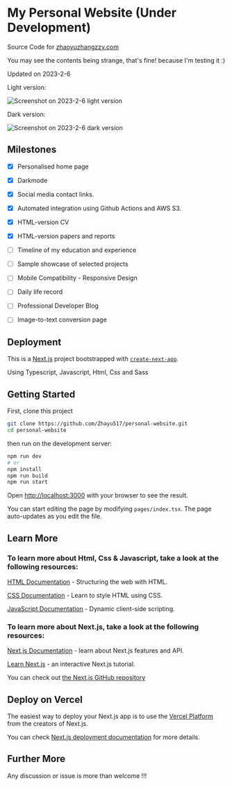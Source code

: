 # My Personal Website (Under Development)

Source Code for [zhaoyuzhangzzy.com](https://zhaoyuzhangzzy.com)

You may see the contents being strange, that's fine! because I'm testing it :)

Updated on 2023-2-6

Light version:

![Screenshot on 2023-2-6 light version](https://github.com/Zhayu517/personal-website/blob/main/public/images/screenshot_230206_light.png)

Dark version:

![Screenshot on 2023-2-6 dark version](https://github.com/Zhayu517/personal-website/blob/main/public/images/screenshot_230206_dark.png)

## Milestones

- [x] Personalised home page
- [x] Darkmode
- [x] Social media contact links.
- [x] Automated integration using Github Actions and AWS S3.
- [x] HTML-version CV
- [x] HTML-version papers and reports
- [ ] Timeline of my education and experience
- [ ] Sample showcase of selected projects
- [ ] Mobile Compatibility - Responsive Design 
- [ ] Daily life record
- [ ] Professional Developer Blog
- [ ] Image-to-text conversion page



## Deployment

This is a [Next.js](https://nextjs.org/) project bootstrapped with [`create-next-app`](https://github.com/vercel/next.js/tree/canary/packages/create-next-app).

Using Typescript, Javascript, Html, Css and Sass

## Getting Started

First, clone this project

```bash
git clone https://github.com/Zhayu517/personal-website.git
cd personal-website
```

then run on the development server:

```bash
npm run dev
# or
npm install
npm run build
npm run start
```

Open [http://localhost:3000](http://localhost:3000) with your browser to see the result.

You can start editing the page by modifying `pages/index.tsx`. The page auto-updates as you edit the file.

## Learn More

### To learn more about Html, Css & Javascript, take a look at the following resources:

  [HTML Documentation](https://developer.mozilla.org/en-US/docs/Learn/HTML) - Structuring the web with HTML.

  [CSS Documentation](https://developer.mozilla.org/en-US/docs/Learn/CSS) - Learn to style HTML using CSS.

  [JavaScript Documentation](https://developer.mozilla.org/en-US/docs/Learn/JavaScript) - Dynamic client-side scripting.

### To learn more about Next.js, take a look at the following resources:

  [Next.js Documentation](https://nextjs.org/docs) - learn about Next.js features and API.

  [Learn Next.js](https://nextjs.org/learn) - an interactive Next.js tutorial.

You can check out [the Next.js GitHub repository](https://github.com/vercel/next.js/)

## Deploy on Vercel

The easiest way to deploy your Next.js app is to use the [Vercel Platform](https://vercel.com/new?utm_medium=default-template&filter=next.js&utm_source=create-next-app&utm_campaign=create-next-app-readme) from the creators of Next.js.

You can check [Next.js deployment documentation](https://nextjs.org/docs/deployment) for more details.

## Further More

Any discussion or issue is more than welcome !!!


